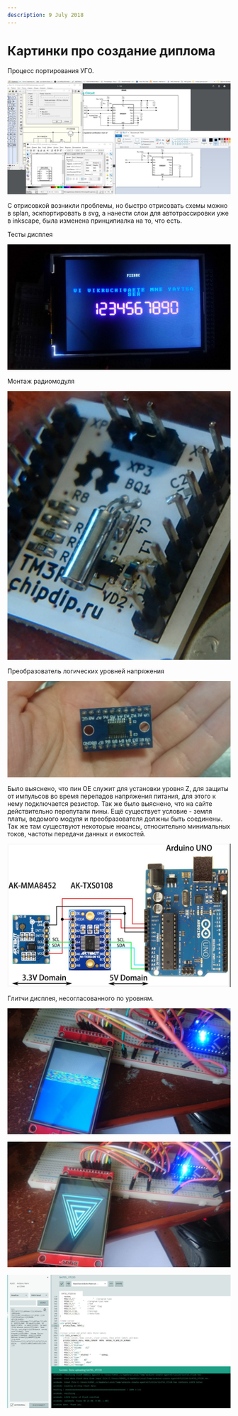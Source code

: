 ```yaml
---
description: 9 July 2018
---
```


# Картинки про создание диплома

Процесс портирования УГО.

![](<../../.gitbook/assets/image (29).png>)

C отрисовкой возникли проблемы, но быстро отрисовать схемы можно в splan, эскпортировать в svg, а нанести слои для автотрассировки уже в inkscape, была изменена принципиалка на то, что есть.

Тесты дисплея

![](<../../.gitbook/assets/image (18) (1).png>)

Монтаж радиомодуля

![](<../../.gitbook/assets/image (19).png>)

Преобразователь логических уровней напряжения

![](<../../.gitbook/assets/image (31).png>)

Было выяснено, что пин OE служит для установки уровня Z, для защиты от импульсов во время перепадов напряжения питания, для этого к нему подключается резистор. Так же было выяснено, что на сайте действительно перепутали пины. Ещё существует условие - земля платы, ведомого модуля и преобразователя должны быть соединены. Так же там существуют некоторые нюансы, относительно минимальных токов, частоты передачи данных и емкостей.

![Если на плате нет резистора, то нужно выкидывать OE на минимальный уровень вх напр.](<../../.gitbook/assets/image (40).png>)

Глитчи дисплея, несогласованного по уровням.

![](<../../.gitbook/assets/image (21).png>)

![вход логики 3.3, а вход питания 5, когда нет перемычки](<../../.gitbook/assets/image (6) (1).png>)

![](<../../.gitbook/assets/image (22).png>)

